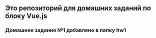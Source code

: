  ## Это репозиторий для домашних заданий по блоку Vue.js

 ### Домашнее задание №1 добавлено в папку hw1
